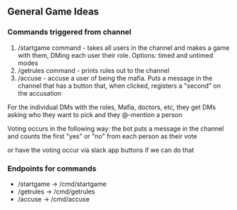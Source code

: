 ## General Game Ideas

### Commands triggered from channel
1. /startgame command - takes all users in the channel and makes a game with them, DMing each user their role. Options: timed and untimed modes
1. /getrules command - prints rules out to the channel
1. /accuse - accuse a user of being the mafia. Puts a message in the channel that has a button that, when clicked, registers a "second" on the accusation

For the individual DMs with the roles, Mafia, doctors, etc, they get DMs asking who they want to pick and they @-mention a person

Voting occurs in the following way: the bot puts a message in the channel and counts the first "yes" or "no" from each person as their vote

or have the voting occur via slack app buttons if we can do that


### Endpoints for commands
- /startgame -> /cmd/startgame
- /getrules -> /cmd/getrules
- /accuse -> /cmd/accuse
